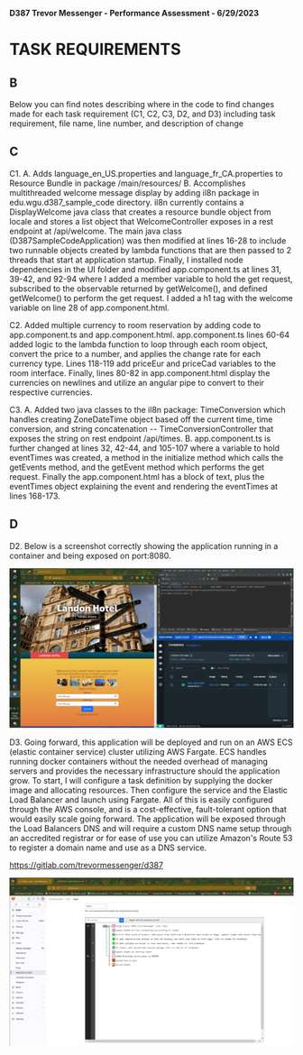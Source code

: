<strong> D387 Trevor Messenger - Performance Assessment - 6/29/2023 </strong>

# TASK REQUIREMENTS 


## B
Below you can find notes describing where in the code to find changes made for each task requirement (C1, C2, C3, D2, and D3) including task requirement, file name, line number, and description of change


## C 
C1.	
    A. Adds language_en_US.properties and language_fr_CA.properties to Resource Bundle in package /main/resources/ 
    B. Accomplishes multithreaded welcome message display by adding il8n package in edu.wgu.d387_sample_code directory. il8n currently contains 
    a DisplayWelcome java class that creates a resource bundle object from locale and stores a list object that WelcomeController exposes in a rest endpoint
    at /api/welcome. The main java class (D387SampleCodeApplication) was then modified at lines 16-28 to include two runnable objects created by lambda functions
    that are then passed to 2 threads that start at application startup. Finally, I installed node dependencies in the UI folder and modified app.component.ts
    at lines 31, 39-42, and 92-94 where I added a member variable to hold the get request, subscribed to the observable returned by getWelcome(), and defined 
    getWelcome() to perform the get request. I added a h1 tag with the welcome variable on line 28 of app.component.html.
    

C2. Added multiple currency to room reservation by adding code to app.component.ts and app.component.html.
    app.component.ts lines 60-64 added logic to the lambda function to loop through each room object, convert the price to a number, and applies the change rate
    for each currency type. Lines 118-119 add priceEur and priceCad variables to the room interface.
    Finally, lines 80-82 in app.component.html display the currencies on newlines and utilize an angular pipe to convert to their respective currencies.

C3. 
    A. Added two java classes to the il8n package: TimeConversion which handles creating ZoneDateTime object based off the current time, time conversion, and string concatenation -- 
    TimeConversionController that exposes the string on rest endpoint /api/times.
    B. app.component.ts is further changed at lines 32, 42-44, and 105-107 where a variable to hold eventTimes was created, a method in the initialize method
    which calls the getEvents method, and the getEvent method which performs the get request. Finally the app.component.html has a block of text, plus the eventTimes
    object explaining the event and rendering the eventTimes at lines 168-173.

## D
D2. Below is a screenshot correctly showing the application running in a container and being exposed on port:8080. 

![img.png](img.png)

D3. Going forward, this application will be deployed and run on an AWS ECS (elastic container service) cluster utilizing AWS Fargate. ECS handles running docker
    containers without the needed overhead of managing servers and provides the necessary infrastructure should the application grow. To start, I will configure 
    a task definition by supplying the docker image and allocating resources. Then configure the service and the Elastic Load Balancer and launch using Fargate.
    All of this is easily configured through the AWS console, and is a cost-effective, fault-tolerant option that would easily scale going forward.
    The application will be exposed through the Load Balancers DNS and will require a custom DNS name setup through an accredited registrar or for ease of use
    you can utilize Amazon's Route 53 to register a domain name and use as a DNS service.


https://gitlab.com/trevormessenger/d387

![img_1.png](img_1.png)


